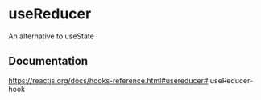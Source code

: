# useReducer

An alternative to useState

## Documentation
https://reactjs.org/docs/hooks-reference.html#usereducer# useReducer-hook
